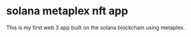 # solana metaplex nft app
This is my first web 3 app built on the solana blockchain using metaplex.
